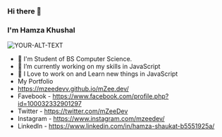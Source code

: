 ### Hi there 👋
### I'm Hamza Khushal

<picture>
 <source media="(prefers-color-scheme: dark)" srcset="https://images.unsplash.com/photo-1618401479427-c8ef9465fbe1?ixlib=rb-4.0.3&ixid=MnwxMjA3fDB8MHxwaG90by1wYWdlfHx8fGVufDB8fHx8&auto=format&fit=crop&w=1143&q=80">
 <source media="(prefers-color-scheme: light)" srcset="https://images.unsplash.com/photo-1618401479427-c8ef9465fbe1?ixlib=rb-4.0.3&ixid=MnwxMjA3fDB8MHxwaG90by1wYWdlfHx8fGVufDB8fHx8&auto=format&fit=crop&w=1143&q=80">
 <img alt="YOUR-ALT-TEXT" src="https://images.unsplash.com/photo-1618401479427-c8ef9465fbe1?ixlib=rb-4.0.3&ixid=MnwxMjA3fDB8MHxwaG90by1wYWdlfHx8fGVufDB8fHx8&auto=format&fit=crop&w=1143&q=80">
</picture>

- 🔭 I'm Student of BS Computer Science.
- 🌱 I’m currently working on my skills in JavaScript
- 🤔 I Love to work on and Learn new things in JavaScript
-  My Portfolio
-  https://mzeedevv.github.io/mZee.dev/
- Favebook - https://www.facebook.com/profile.php?id=100032332901297
- Twitter - https://twitter.com/mZeeDev
- Instagram - https://www.instagram.com/mzeedev/
- LinkedIn - https://www.linkedin.com/in/hamza-shaukat-b5551925a/
<!--
**mZeeDevv/mZeeDevv** is a ✨ _special_ ✨ repository because its `README.md` (this file) appears on your GitHub profile.

Here are some ideas to get you started:

- 🔭 I’m currently working on ...
- 🌱 I’m currently learning ...
- 👯 I’m looking to collaborate on ...
- 🤔 I’m looking for help with ...
- 💬 Ask me about ...
- 📫 How to reach me: ...
- 😄 Pronouns: ...
- ⚡ Fun fact: ...
-->
